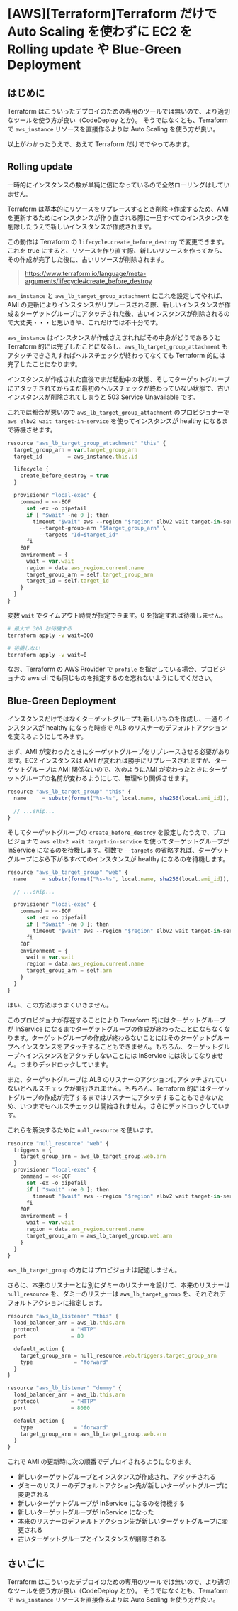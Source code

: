 # [AWS][Terraform]Terraform だけで Auto Scaling を使わずに EC2 を Rolling update や Blue-Green Deployment

## はじめに

Terraform はこういったデプロイのための専用のツールでは無いので、より適切なツールを使う方が良い（CodeDeploy とか）。
そうではなくとも、Terraform で `aws_instance` リソースを直接作るよりは Auto Scaling を使う方が良い。

以上がわかったうえで、あえて Terraform だけででやってみます。

## Rolling update

一時的にインスタンスの数が単純に倍になっているので全然ローリングはしていません。

Terraform は基本的にリソースをリプレースするとき削除→作成するため、AMI を更新するためにインスタンスが作り直される際に一旦すべてのインスタンスを削除したうえで新しいインスタンスが作成されます。

この動作は Terraform の `lifecycle.create_before_destroy` で変更できます。これを true にすると、リソースを作り直す際、新しいリソースを作ってから、その作成が完了した後に、古いリソースが削除されます。

> https://www.terraform.io/language/meta-arguments/lifecycle#create_before_destroy

`aws_instance` と `aws_lb_target_group_attachment` にこれを設定してやれば、AMI の更新によりインスタンスがリプレースされる際、新しいインスタンスが作成＆ターゲットグループにアタッチされた後、古いインスタンスが削除されるので大丈夫・・・と思いきや、これだけでは不十分です。

`aws_instance` はインスタンスが作成さえされればその中身がどうであろうと Terraform 的には完了したことになるし、`aws_lb_target_group_attachment` もアタッチできさえすればヘルスチェックが終わってなくても Terraform 的には完了したことになります。

インスタンスが作成された直後でまだ起動中の状態、そしてターゲットグループにアタッチされてからまだ最初のヘルスチェックが終わっていない状態で、古いインスタンスが削除されてしまうと 503 Service Unavailable です。

これでは都合が悪いので `aws_lb_target_group_attachment` のプロビジョナーで `aws elbv2 wait target-in-service` を使ってインスタンスが healthy になるまで待機させます。

```js
resource "aws_lb_target_group_attachment" "this" {
  target_group_arn = var.target_group_arn
  target_id        = aws_instance.this.id

  lifecycle {
    create_before_destroy = true
  }

  provisioner "local-exec" {
    command = <<-EOF
      set -ex -o pipefail
      if [ "$wait" -ne 0 ]; then
        timeout "$wait" aws --region "$region" elbv2 wait target-in-service \
          --target-group-arn "$target_group_arn" \
          --targets "Id=$target_id"
      fi
    EOF
    environment = {
      wait = var.wait
      region = data.aws_region.current.name
      target_group_arn = self.target_group_arn
      target_id = self.target_id
    }
  }
}
```

変数 `wait` でタイムアウト時間が指定できます。0 を指定すれば待機しません。

```sh
# 最大で 300 秒待機する
terraform apply -v wait=300

# 待機しない
terraform apply -v wait=0
```

なお、Terraform の AWS Provider で `profile` を指定している場合、プロビジョナの aws cli でも同じものを指定するのを忘れないようにしてください。

## Blue-Green Deployment

インスタンスだけではなくターゲットグループも新しいものを作成し、一通りインスタンスが healthy になった時点で ALB のリスナーのデフォルトアクションを変えるようにしてみます。

まず、AMI が変わったときにターゲットグループをリプレースさせる必要があります。EC2 インスタンスは AMI が変われば勝手にリプレースされますが、ターゲットグループは AMI 関係ないので、次のようにAMI が変わったときにターゲットグループの名前が変わるようにして、無理やり関係させます。

```js
resource "aws_lb_target_group" "this" {
  name     = substr(format("%s-%s", local.name, sha256(local.ami_id)), 0, 32)

  // ...snip...
}
```

そしてターゲットグループの `create_before_destroy` を設定したうえで、プロビジョナで `aws elbv2 wait target-in-service` を使ってターゲットグループが InService になるのを待機します。引数で `--targets` の省略すれば、ターゲットグループにぶら下がるすべてのインスタンスが healthy になるのを待機します。

```js
resource "aws_lb_target_group" "web" {
  name     = substr(format("%s-%s", local.name, sha256(local.ami_id)), 0, 32)

  // ...snip...

  provisioner "local-exec" {
    command = <<-EOF
      set -ex -o pipefail
      if [ "$wait" -ne 0 ]; then
        timeout "$wait" aws --region "$region" elbv2 wait target-in-service --target-group-arn "$target_group_arn"
      fi
    EOF
    environment = {
      wait = var.wait
      region = data.aws_region.current.name
      target_group_arn = self.arn
    }
  }
}
```

はい、この方法はうまくいきません。

このプロビジョナが存在することにより Terraform 的にはターゲットグループが InService になるまでターゲットグループの作成が終わったことにならなくなります。ターゲットグループの作成が終わらないことにはそのターゲットグループへインスタンスをアタッチすることもできません。もちろん、ターゲットグループへインスタンスをアタッチしないことには InService には決してなりません。つまりデッドロックしています。

また、ターゲットグループは ALB のリスナーのアクションにアタッチされていないとヘルスチェックが実行されません。もちろん、Terraform 的にはターゲットグループの作成が完了するまではリスナーにアタッチすることもできないため、いつまでもヘルスチェックは開始されません。さらにデッドロックしています。

これらを解決するために `null_resource` を使います。

```js
resource "null_resource" "web" {
  triggers = {
    target_group_arn = aws_lb_target_group.web.arn
  }
  provisioner "local-exec" {
    command = <<-EOF
      set -ex -o pipefail
      if [ "$wait" -ne 0 ]; then
        timeout "$wait" aws --region "$region" elbv2 wait target-in-service --target-group-arn "$target_group_arn"
      fi
    EOF
    environment = {
      wait = var.wait
      region = data.aws_region.current.name
      target_group_arn = aws_lb_target_group.web.arn
    }
  }
}
```

`aws_lb_target_group` の方にはプロビジョナは記述しません。

さらに、本来のリスナーとは別にダミーのリスナーを設けて、本来のリスナーは `null_resource` を、ダミーのリスナーは `aws_lb_target_group` を、それぞれデフォルトアクションに指定します。

```js
resource "aws_lb_listener" "this" {
  load_balancer_arn = aws_lb.this.arn
  protocol          = "HTTP"
  port              = 80

  default_action {
    target_group_arn = null_resource.web.triggers.target_group_arn
    type             = "forward"
  }
}

resource "aws_lb_listener" "dummy" {
  load_balancer_arn = aws_lb.this.arn
  protocol          = "HTTP"
  port              = 8080

  default_action {
    type             = "forward"
    target_group_arn = aws_lb_target_group.web.arn
  }
}
```

これで AMI の更新時に次の順番でデプロイされるようになります。

- 新しいターゲットグループとインスタンスが作成され、アタッチされる
- ダミーのリスナーのデフォルトアクション先が新しいターゲットグループに変更される
- 新しいターゲットグループが InService になるのを待機する
- 新しいターゲットグループが InService になった
- 本来のリスナーのデフォルトアクション先が新しいターゲットグループに変更される
- 古いターゲットグループとインスタンスが削除される

## さいごに

Terraform はこういったデプロイのための専用のツールでは無いので、より適切なツールを使う方が良い（CodeDeploy とか）。
そうではなくとも、Terraform で `aws_instance` リソースを直接作るよりは Auto Scaling を使う方が良い。
